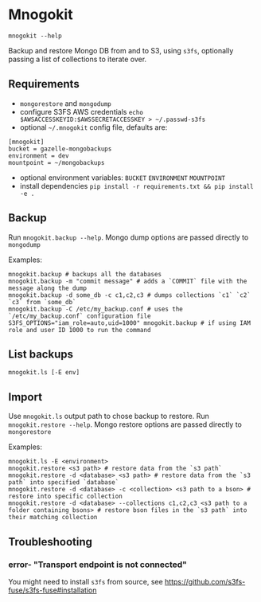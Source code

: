 # Mnogokit

`mnogokit --help`

Backup and restore Mongo DB from and to S3, using `s3fs`, optionally passing a list of collections to iterate over.

## Requirements

- `mongorestore` and `mongodump`
- configure S3FS AWS credentials `echo $AWSACCESSKEYID:$AWSSECRETACCESSKEY > ~/.passwd-s3fs`
- optional `~/.mnogokit` config file, defaults are:
```
[mnogokit]
bucket = gazelle-mongobackups
environment = dev
mountpoint = ~/mongobackups
```
- optional environment variables: `BUCKET` `ENVIRONMENT` `MOUNTPOINT`
- install dependencies `pip install -r requirements.txt && pip install -e .`

## Backup

Run `mnogokit.backup --help`.
Mongo dump options are passed directly to `mongodump`

Examples:
```
mnogokit.backup # backups all the databases
mnogokit.backup -m "commit message" # adds a `COMMIT` file with the message along the dump
mnogokit.backup -d some_db -c c1,c2,c3 # dumps collections `c1` `c2` `c3` from `some_db`
mnogokit.backup -C /etc/my_backup.conf # uses the `/etc/my_backup.conf` configuration file
S3FS_OPTIONS="iam_role=auto,uid=1000" mnogokit.backup # if using IAM role and user ID 1000 to run the command
```

## List backups

`mnogokit.ls [-E env]`

## Import

Use `mnogokit.ls` output path to chose backup to restore.
Run `mnogokit.restore --help`.
Mongo restore options are passed directly to `mongorestore`

Examples:
```
mnogokit.ls -E <environment>
mnogokit.restore <s3 path> # restore data from the `s3 path`
mnogokit.restore -d <database> <s3 path> # restore data from the `s3 path` into specified `database`
mnogokit.restore -d <database> -c <collection> <s3 path to a bson> # restore into specific collection
mnogokit.restore -d <database> --collections c1,c2,c3 <s3 path to a folder containing bsons> # restore bson files in the `s3 path` into their matching collection
```

## Troubleshooting

### error- "Transport endpoint is not connected"

You might need to install `s3fs` from source, see https://github.com/s3fs-fuse/s3fs-fuse#installation
